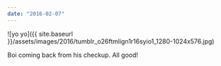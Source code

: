 ```yaml
---
date: "2016-02-07"
---
```


![yo yo]({{ site.baseurl }}/assets/images/2016/tumblr_o26ftmlign1r16syio1_1280-1024x576.jpg)

Boi coming back from his checkup. All good!
